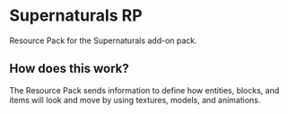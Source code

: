 # Supernaturals RP
Resource Pack for the Supernaturals add-on pack.

## How does this work?
The Resource Pack sends information to define how entities, blocks, and items will look and move by using textures, models, and animations.

